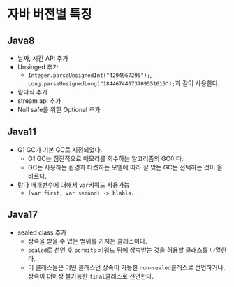 # 자바 버전별 특징

## Java8

- 날짜, 시간 API 추가
- Unsinged 추가
  - `Integer.parseUnsignedInt("4294967295");`, `Long.parseUnsignedLong("18446744073709551615");`과 같이 사용한다.
- 람다식 추가
- stream api 추가
- Null safe를 위한 Optional 추가

## Java11

- G1 GC가 기본 GC로 지정되었다.
  - G1 GC는 점진적으로 메모리를 회수하는 알고리즘의 GC이다.
  - GC는 사용하는 환경과 타켓하는 모델에 따라 잘 맞는 GC는 선택하는 것이 올바르다.
- 람다 매개변수에 대해서 `var`키워드 사용가능
  - `(var first, var second) -> blabla..`

## Java17

- sealed class 추가
  - 상속을 받을 수 있는 범위를 가지는 클래스이다.
  - `sealed`로 선언 후 `permits` 키워드 뒤에 상속받는 것을 허용할 클래스를 나열한다.
  - 이 클래스들은 어떤 클래스던 상속이 가능한 `non-sealed`클래스로 선언하거나, 상속이 더이상 불가능한 `final`클래스로 선언한다.
